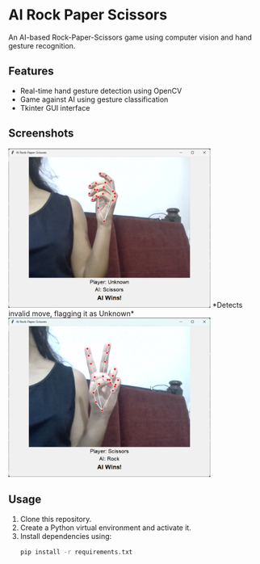 # AI Rock Paper Scissors

An AI-based Rock-Paper-Scissors game using computer vision and hand gesture recognition.

## Features
- Real-time hand gesture detection using OpenCV
- Game against AI using gesture classification
- Tkinter GUI interface

## Screenshots
<img src="images/invalid.png" alt="Detects invalid move" width="400"/>
*Detects invalid move, flagging it as Unknown*
<br/>
<img src="images/sample.png" alt="Gameplay" width="400"/>

## Usage
1. Clone this repository.
2. Create a Python virtual environment and activate it.
3. Install dependencies using:
   ```bash
   pip install -r requirements.txt
